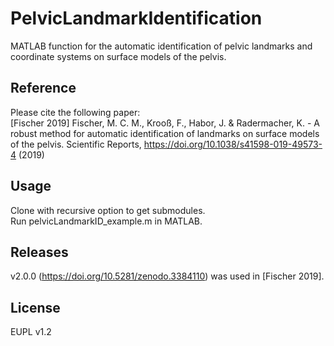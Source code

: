 # PelvicLandmarkIdentification
MATLAB function for the automatic identification of pelvic landmarks and coordinate systems on surface models of the pelvis.

## Reference
Please cite the following paper:<br/>
[Fischer 2019] Fischer, M. C. M., Krooß, F., Habor, J. & Radermacher, K. - A robust method for automatic identification of landmarks on surface models of the pelvis. Scientific Reports, https://doi.org/10.1038/s41598-019-49573-4 (2019)

## Usage 
Clone with recursive option to get submodules.<br/>
Run pelvicLandmarkID_example.m in MATLAB.

## Releases
v2.0.0 (https://doi.org/10.5281/zenodo.3384110) was used in [Fischer 2019]. 

## License
EUPL v1.2